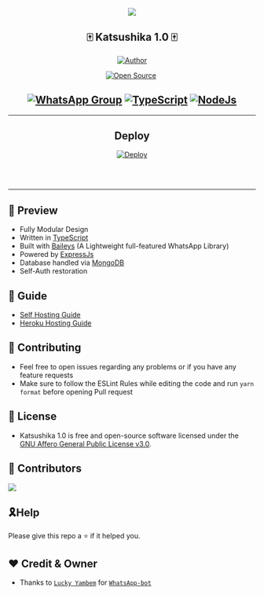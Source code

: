 <!-- ![Just...]() -->

<div align="center">

<a href='https://www.linkpicture.com/view.php?img=LPic62169991d23e711584403'><img src='https://www.linkpicture.com/q/mizu2_1.jpg' type='image'></a>

<div align='center'>

<h2> 🀄 Katsushika 1.0 🀄 </h2>
  
<a href="https://github.com/Issa2001"><img title="Author" src="https://img.shields.io/badge/Author-Issa-red.svg?style=for-the-badge&logo=github"></a>
</p>
<p align="center">
<a href="https://github.com/Issa2001"><img title="Open Source" src="https://img.shields.io/badge/Open%20Source-YES-red.svg?style=for-the-badge"></a>
<a href="https://github.com/is7s7whs"><img title="" src="https://img.shields.io/badge/Maintained-YES-green.svg?style=for-the-badge"></a>
</p>

## [![WhatsApp Group](https://img.shields.io/badge/WhatsApp-25D366?style=for-the-badge&logo=whatsapp&logoColor=white)](https://chat.whatsapp.com/CToNn7booyKCY81KBp4EdI) [![TypeScript](https://img.shields.io/badge/TypeScript-007ACC?style=for-the-badge&logo=typescript&logoColor=white)](https://www.typescriptlang.org/) [![NodeJs](https://img.shields.io/badge/Node.js-43853D?style=for-the-badge&logo=node.js&logoColor=white)](https://nodejs.org/en/)

</a>
  
</div>

---

<div align='center'>
  
## Deploy
  
<a href='https://heroku.com/deploy'>
  
[![Deploy](https://www.herokucdn.com/deploy/button.png)](https://heroku.com/deploy?template=https://github.com/Issa2001/katsushika-1.0)

</div>
  
</div><br/>
<br/>

---

## 💈 Preview

 - Fully Modular Design
 - Written in [TypeScript](https://www.typescriptlang.org/)
 - Built with [Baileys](https://github.com/adiwajshing/baileys) (A Lightweight full-featured WhatsApp Library)
 - Powered by [ExpressJs](https://expressjs.com/)
 - Database handled via [MongoDB](https://www.mongodb.com/)
 - Self-Auth restoration

 ## 📙 Guide

 - [Self Hosting Guide](https://github.com/LuckyYam/WhatsApp-bot/blob/master/Self-Hosting-Guide.md)
 - [Heroku Hosting Guide](https://github.com/LuckyYam/WhatsApp-bot/blob/master/Heroku-Hosting-Guide.md)

 ## 💪 Contributing

 - Feel free to open issues regarding any problems or if you have any feature requests
 - Make sure to follow the ESLint Rules while editing the code and run `yarn format` before opening Pull request

 ## 🎐 License

 - Katsushika 1.0 is free and open-source software licensed under the [GNU Affero General Public License v3.0](https://github.com/Issa2001/Katsushika-1.0/blob/master/LICENSE).

##  🚀 Contributors

<a href="https://github.com/Issa2001/Katsushika/graphs/contributors">
  <img src="https://contrib.rocks/image?repo=Issa2001/Katsushika" />
</a>

## 🎗Help

Please give this repo a ⭐ if it helped you.

## ❤ Credit & Owner

 - Thanks to [`Lucky Yambem`](https://github.com/LuckyYam) for [`WhatsApp-bot`](https://github.com/LuckyYam/WhatsApp-bot)


